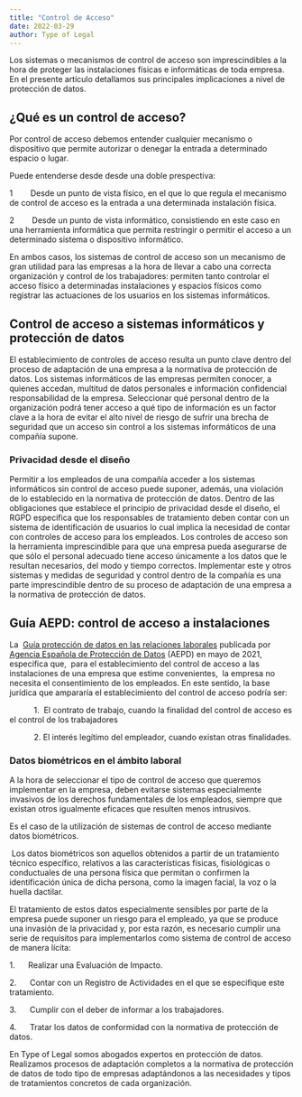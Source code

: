 ```yaml
---
title: "Control de Acceso"
date: 2022-03-29
author: Type of Legal
---
```


Los sistemas o mecanismos de control de acceso son imprescindibles a la hora de proteger las instalaciones físicas e informáticas de toda empresa. En el presente artículo detallamos sus principales implicaciones a nivel de protección de datos.

**¿Qué es un control de acceso?**
---------------------------------

Por control de acceso debemos entender cualquier mecanismo o dispositivo que permite autorizar o denegar la entrada a determinado espacio o lugar.

Puede entenderse desde desde una doble prespectiva:

1        Desde un punto de vista físico, en el que lo que regula el mecanismo de control de acceso es la entrada a una determinada instalación física.

2        Desde un punto de vista informático, consistiendo en este caso en una herramienta informática que permita restringir o permitir el acceso a un determinado sistema o dispositivo informático.

En ambos casos, los sistemas de control de acceso son un mecanismo de gran utilidad para las empresas a la hora de llevar a cabo una correcta organización y control de los trabajadores: permiten tanto controlar el acceso físico a determinadas instalaciones y espacios físicos como registrar las actuaciones de los usuarios en los sistemas informáticos.

**Control de acceso a sistemas informáticos y protección de datos**
-------------------------------------------------------------------

El establecimiento de controles de acceso resulta un punto clave dentro del proceso de adaptación de una empresa a la normativa de protección de datos. Los sistemas informáticos de las empresas permiten conocer, a quienes accedan, multitud de datos personales e información confidencial responsabilidad de la empresa. Seleccionar qué personal dentro de la organización podrá tener acceso a qué tipo de información es un factor clave a la hora de evitar el alto nivel de riesgo de sufrir una brecha de seguridad que un acceso sin control a los sistemas informáticos de una compañía supone.

### **Privacidad desde el diseño**

Permitir a los empleados de una compañía acceder a los sistemas informáticos sin control de acceso puede suponer, además, una violación de lo establecido en la normativa de protección de datos. Dentro de las obligaciones que establece el principio de privacidad desde el diseño, el RGPD especifica que los responsables de tratamiento deben contar con un sistema de identificación de usuarios lo cual implica la necesidad de contar con controles de acceso para los empleados. Los controles de acceso son la herramienta imprescindible para que una empresa pueda asegurarse de que sólo el personal adecuado tiene acceso únicamente a los datos que le resultan necesarios, del modo y tiempo correctos. Implementar este y otros sistemas y medidas de seguridad y control dentro de la compañía es una parte imprescindible dentro de su proceso de adaptación de una empresa a la normativa de protección de datos.  

**Guía AEPD: control de acceso a instalaciones**
------------------------------------------------

La  [Guía protección de datos en las relaciones laborales](https://www.aepd.es/es/documento/la-proteccion-de-datos-en-las-relaciones-laborales.pdf "Guía protección de datos en las relaciones laborales") publicada por [Agencia Española de Protección de Datos](https://www.aepd.es/es) (AEPD) en mayo de 2021, especifica que,  para el establecimiento del control de acceso a las instalaciones de una empresa que estime convenientes,  la empresa no necesita el consentimiento de los empleados. En este sentido, la base jurídica que ampararía el establecimiento del control de acceso podría ser: 

           1.  El contrato de trabajo, cuando la finalidad del control de acceso es el control de los trabajadores

           2. El interés legítimo del empleador, cuando existan otras finalidades.

### **Datos biométricos en el ámbito laboral**

A la hora de seleccionar el tipo de control de acceso que queremos implementar en la empresa, deben evitarse sistemas especialmente invasivos de los derechos fundamentales de los empleados, siempre que existan otros igualmente eficaces que resulten menos intrusivos.

Es el caso de la utilización de sistemas de control de acceso mediante datos biométricos.

 Los datos biométricos son aquellos obtenidos a partir de un tratamiento técnico específico, relativos a las características físicas, fisiológicas o conductuales de una persona física que permitan o confirmen la identificación única de dicha persona, como la imagen facial, la voz o la huella dactilar.

El tratamiento de estos datos especialmente sensibles por parte de la empresa puede suponer un riesgo para el empleado, ya que se produce una invasión de la privacidad y, por esta razón, es necesario cumplir una serie de requisitos para implementarlos como sistema de control de acceso de manera lícita:

1.      Realizar una Evaluación de Impacto.

2.      Contar con un Registro de Actividades en el que se especifique este tratamiento.

3.      Cumplir con el deber de informar a los trabajadores.

4.      Tratar los datos de conformidad con la normativa de protección de datos.

En Type of Legal somos abogados expertos en protección de datos. Realizamos procesos de adaptación completos a la normativa de protección de datos de todo tipo de empresas adaptándonos a las necesidades y tipos de tratamientos concretos de cada organización.
